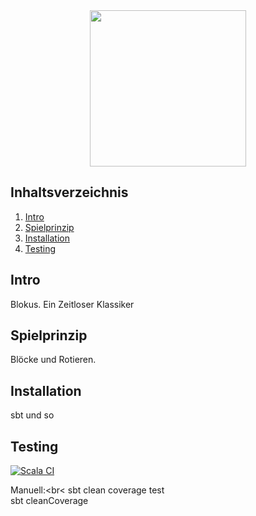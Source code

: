 <p align="center" style="margin:0; padding:0;">
  <h1 align="center" style="margin:0; padding:0;"><img src="https://static.wikia.nocookie.net/logopedia/images/a/a7/Blokus.png" align="center" width="250px"></img></h1>
</p>

## Inhaltsverzeichnis

1. [Intro](#intro)
2. [Spielprinzip](#spielprinzip)
3. [Installation](#installation)
4. [Testing](#testing)

## Intro

Blokus. Ein Zeitloser Klassiker

## Spielprinzip

Blöcke und Rotieren.

## Installation

sbt und so

## Testing

[![Scala CI](https://github.com/Florian11111/blokus/actions/workflows/scala.yml/badge.svg)](https://github.com/Florian11111/blokus/actions/workflows/scala.yml)

Manuell:<br<
sbt clean coverage test<br>
sbt cleanCoverage
